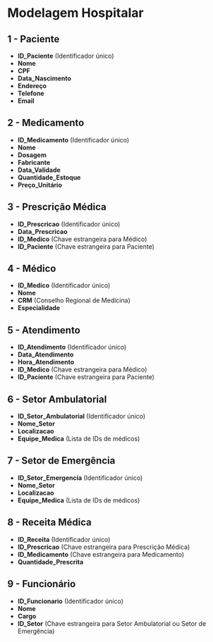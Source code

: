 # Modelagem Hospitalar

## 1 - Paciente
- **ID_Paciente** (Identificador único)
- **Nome**
- **CPF**
- **Data_Nascimento**
- **Endereço**
- **Telefone**
- **Email**

## 2 - Medicamento
- **ID_Medicamento** (Identificador único)
- **Nome**
- **Dosagem**
- **Fabricante**
- **Data_Validade**
- **Quantidade_Estoque**
- **Preço_Unitário**

## 3 - Prescrição Médica
- **ID_Prescricao** (Identificador único)
- **Data_Prescricao**
- **ID_Medico** (Chave estrangeira para Médico)
- **ID_Paciente** (Chave estrangeira para Paciente)

## 4 - Médico
- **ID_Medico** (Identificador único)
- **Nome**
- **CRM** (Conselho Regional de Medicina)
- **Especialidade**

## 5 - Atendimento
- **ID_Atendimento** (Identificador único)
- **Data_Atendimento**
- **Hora_Atendimento**
- **ID_Medico** (Chave estrangeira para Médico)
- **ID_Paciente** (Chave estrangeira para Paciente)

## 6 - Setor Ambulatorial
- **ID_Setor_Ambulatorial** (Identificador único)
- **Nome_Setor**
- **Localizacao**
- **Equipe_Medica** (Lista de IDs de médicos)

## 7 - Setor de Emergência
- **ID_Setor_Emergencia** (Identificador único)
- **Nome_Setor**
- **Localizacao**
- **Equipe_Medica** (Lista de IDs de médicos)

## 8 - Receita Médica
- **ID_Receita** (Identificador único)
- **ID_Prescricao** (Chave estrangeira para Prescrição Médica)
- **ID_Medicamento** (Chave estrangeira para Medicamento)
- **Quantidade_Prescrita**

## 9 - Funcionário
- **ID_Funcionario** (Identificador único)
- **Nome**
- **Cargo**
- **ID_Setor** (Chave estrangeira para Setor Ambulatorial ou Setor de Emergência)
